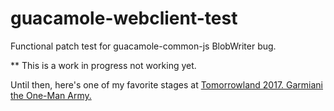 # guacamole-webclient-test

Functional patch test for guacamole-common-js BlobWriter bug.

** This is a work in progress not working yet.

Until then, here's one of my favorite stages at [Tomorrowland 2017.  Garmiani the One-Man Army.](https://www.youtube.com/watch?v=1G6hjcgxCGo&t=3089s_)

